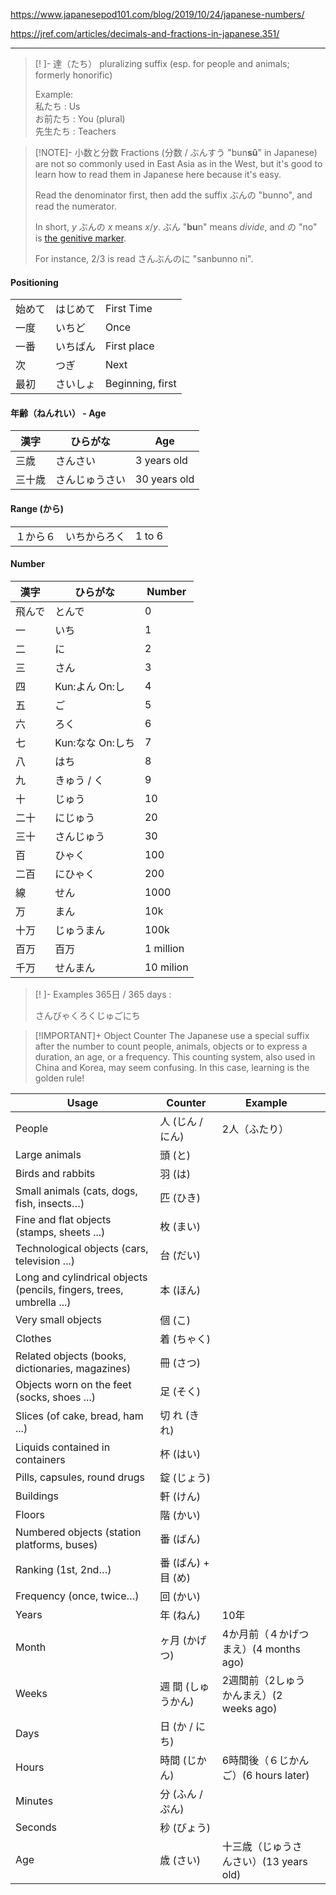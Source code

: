 https://www.japanesepod101.com/blog/2019/10/24/japanese-numbers/

https://jref.com/articles/decimals-and-fractions-in-japanese.351/

---

>[! ]- 達（たち）
>pluralizing suffix (esp. for people and animals; formerly honorific)​
>
>Example:\
>私たち : Us\
>お前たち : You (plural)\
>先生たち : Teachers

> [!NOTE]- 小数と分数
> Fractions (分数 / ぶんすう "bun**sû**" in Japanese) are not so commonly used in East Asia as in the West, but it's good to learn how to read them in Japanese here because it's easy. 
> 
> Read the denominator first, then add the suffix ぶんの "bunno", and read the numerator.
> 
> In short, _y_ ぶんの _x_ means _x_/_y_. ぶん "**bu**n" means _divide_, and の "no" is [the genitive marker](https://jref.com/articles/counters.350/). 
> 
> For instance, 2/3 is read さんぶんのに "sanbunno ni".

#### Positioning
|  |  |  |
| ---- | ---- | ---- |
| 始めて | はじめて | First Time |
| 一度 | いちど | Once |
| 一番 | いちばん | First place |
| 次 | つぎ | Next |
| 最初 | さいしょ | Beginning, first |

#### 年齢（ねんれい） - Age

| 漢字 | ひらがな | Age |
| --- | --- | --- |
| 三歳 | さんさい | 3 years old |
| 三十歳 | さんじゅうさい | 30 years old |

#### Range (から)
|  |  |  |
| ---- | ---- | ---- |
| １から６ | いちからろく | 1 to 6 |

#### Number
| 漢字  | ひらがな         | Number    |
| --- | ------------ | --------- |
| 飛んで | とんで          | 0         |
| 一　  | いち           | 1         |
| 二　  | に            | 2         |
| 三　  | さん           | 3         |
| 四　  | Kun:よん On:し  | 4         |
| 五　  | ご            | 5         |
| 六　  | ろく           | 6         |
| 七　  | Kun:なな On:しち | 7         |
| 八　  | はち           | 8         |
| 九　  | きゅう / く      | 9         |
| 十　  | じゅう          | 10        |
| 二十  | にじゅう         | 20        |
| 三十  | さんじゅう        | 30        |
| 百   | ひゃく          | 100       |
| 二百  | にひゃく         | 200       |
| 線   | せん           | 1000      |
| 万   | まん           | 10k       |
| 十万  | じゅうまん        | 100k      |
| 百万  | 百万           | 1 million |
| 千万  | せんまん         | 10 milion |

> [! ]- Examples
> 365日 /  365 days : 
> 
> さんびゃくろくじゅごにち


> [!IMPORTANT]+ Object Counter
> The Japanese use a special suffix after the number to count people, animals, objects or to express a duration, an age, or a frequency. This counting system, also used in China and Korea, may seem confusing. In this case, learning is the golden rule!   

| Usage                                                                | Counter        | Example                     |     |
| -------------------------------------------------------------------- | -------------- | --------------------------- | --- |
| People                                                               | 人 (じん / にん)    | 2人（ふたり）                     |     |
| Large animals                                                        | 頭 (と)          |                             |     |
| Birds and rabbits                                                    | 羽 (は)          |                             |     |
| Small animals (cats, dogs, fish, insects…)                           | 匹 (ひき)         |                             |     |
| Fine and flat objects (stamps, sheets ...)                           | 枚 (まい)         |                             |     |
| Technological objects (cars, television ...)                         | 台 (だい)         |                             |     |
| Long and cylindrical objects (pencils, fingers, trees, umbrella ...) | 本 (ほん)         |                             |     |
| Very small objects                                                   | 個 (こ)          |                             |     |
| Clothes                                                              | 着 (ちゃく)        |                             |     |
| Related objects (books, dictionaries, magazines)                     | 冊 (さつ)         |                             |     |
| Objects worn on the feet (socks, shoes ...)                          | 足 (そく)         |                             |     |
| Slices (of cake, bread, ham ...)                                     | 切 れ (きれ)       |                             |     |
| Liquids contained in containers                                      | 杯 (はい)         |                             |     |
| Pills, capsules, round drugs                                         | 錠 (じょう)        |                             |     |
| Buildings                                                            | 軒 (けん)         |                             |     |
| Floors                                                               | 階 (かい)         |                             |     |
| Numbered objects (station platforms, buses)                          | 番 (ばん)         |                             |     |
| Ranking (1st, 2nd…)                                                  | 番 (ばん) + 目 (め) |                             |     |
| Frequency (once, twice…)                                             | 回 (かい)         |                             |     |
| Years                                                                | 年 (ねん)         | 10年                         |     |
| Month                                                                | ヶ月 (かげつ)       | 4か月前（４かげつまえ）(4 months ago)  |     |
| Weeks                                                                | 週 間 (しゅうかん)    | 2週間前（2しゅうかんまえ）(2 weeks ago) |     |
| Days                                                                 | 日 (か / にち)     |                             |     |
| Hours                                                                | 時間 (じかん)       | 6時間後（６じかんご）(6 hours later)  |     |
| Minutes                                                              | 分 (ふん / ぷん)    |                             |     |
| Seconds                                                              | 秒 (びょう)        |                             |     |
| Age                                                                  | 歳 (さい)         | 十三歳（じゅうさんさい）(13 years old)  |     |
